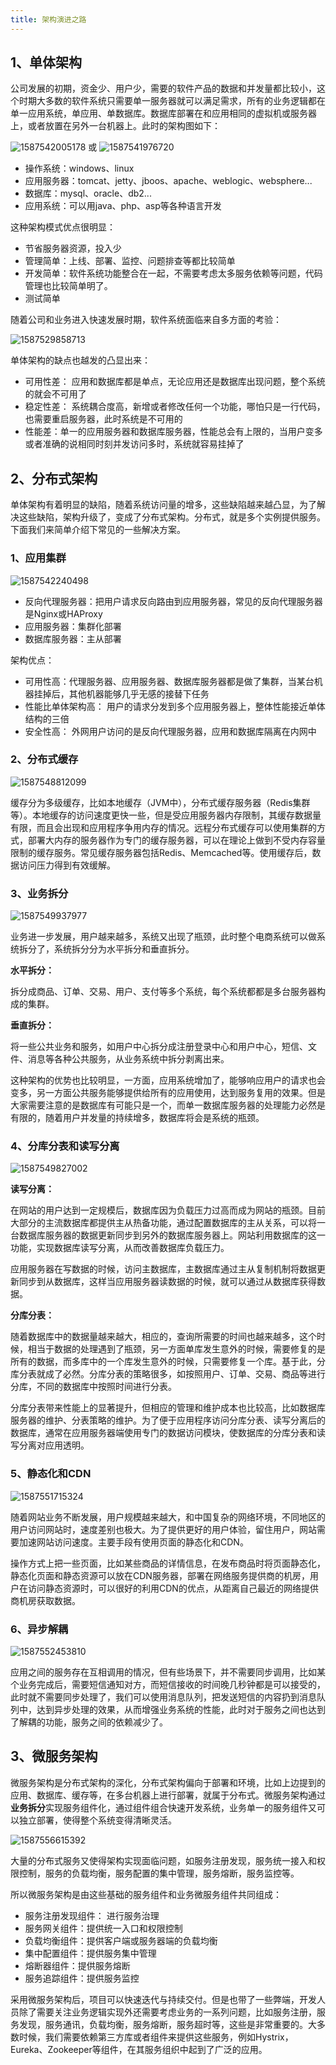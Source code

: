 ```yaml
---
title: 架构演进之路
---
```

## 1、单体架构

公司发展的初期，资金少、用户少，需要的软件产品的数据和并发量都比较小，这个时期大多数的软件系统只需要单一服务器就可以满足需求，所有的业务逻辑都在单一应用系统，单应用、单数据库。数据库部署在和应用相同的虚拟机或服务器上，或者放置在另外一台机器上。此时的架构图如下：

![1587542005178](../images/1587542005178.png)          或      ![1587541976720](../images/1587541976720.png)

- 操作系统：windows、linux
- 应用服务器：tomcat、jetty、jboos、apache、weblogic、websphere...
- 数据库：mysql、oracle、db2...
- 应用系统：可以用java、php、asp等各种语言开发

这种架构模式优点很明显：

- 节省服务器资源，投入少
- 管理简单：上线、部署、监控、问题排查等都比较简单
- 开发简单：软件系统功能整合在一起，不需要考虑太多服务依赖等问题，代码管理也比较简单明了。
- 测试简单

随着公司和业务进入快速发展时期，软件系统面临来自多方面的考验：

![1587529858713](../images/1587529858713.png)

单体架构的缺点也越发的凸显出来：

- 可用性差： 应用和数据库都是单点，无论应用还是数据库出现问题，整个系统的就会不可用了
- 稳定性差： 系统耦合度高，新增或者修改任何一个功能，哪怕只是一行代码，也需要重启服务器，此时系统是不可用的
- 性能差：单一的应用服务器和数据库服务器，性能总会有上限的，当用户变多或者准确的说相同时刻并发访问多时，系统就容易挂掉了

## 2、分布式架构

单体架构有着明显的缺陷，随着系统访问量的增多，这些缺陷越来越凸显，为了解决这些缺陷，架构升级了，变成了分布式架构。分布式，就是多个实例提供服务。下面我们来简单介绍下常见的一些解决方案。

### 1、应用集群

![1587542240498](../images/1587542240498.png)

- 反向代理服务器：把用户请求反向路由到应用服务器，常见的反向代理服务器是Nginx或HAProxy
- 应用服务器：集群化部署
- 数据库服务器：主从部署

架构优点：

- 可用性高：代理服务器、应用服务器、数据库服务器都是做了集群，当某台机器挂掉后，其他机器能够几乎无感的接替下任务
- 性能比单体架构高： 用户的请求分发到多个应用服务器上，整体性能接近单体结构的三倍
- 安全性高： 外网用户访问的是反向代理服务器，应用和数据库隔离在内网中

### 2、分布式缓存

![1587548812099](../images/1587548812099.png)



缓存分为多级缓存，比如本地缓存（JVM中），分布式缓存服务器（Redis集群等）。本地缓存的访问速度更快一些，但是受应用服务器内存限制，其缓存数据量有限，而且会出现和应用程序争用内存的情况。远程分布式缓存可以使用集群的方式，部署大内存的服务器作为专门的缓存服务器，可以在理论上做到不受内存容量限制的缓存服务。常见缓存服务器包括Redis、Memcached等。使用缓存后，数据访问压力得到有效缓解。

### 3、业务拆分

![1587549937977](../images/1587549937977.png)

业务进一步发展，用户越来越多，系统又出现了瓶颈，此时整个电商系统可以做系统拆分了，系统拆分分为水平拆分和垂直拆分。

**水平拆分：**

拆分成商品、订单、交易、用户、支付等多个系统，每个系统都都是多台服务器构成的集群。

**垂直拆分：**

将一些公共业务和服务，如用户中心拆分成注册登录中心和用户中心，短信、文件、消息等各种公共服务，从业务系统中拆分剥离出来。

这种架构的优势也比较明显，一方面，应用系统增加了，能够响应用户的请求也会变多，另一方面公共服务能够提供给所有的应用使用，达到服务复用的效果。但是大家需要注意的是数据库有可能只是一个，而单一数据库服务器的处理能力必然是有限的，随着用户并发量的持续增多，数据库将会是系统的瓶颈。

### 4、分库分表和读写分离

![1587549827002](../images/1587549827002.png)

**读写分离：**

在网站的用户达到一定规模后，数据库因为负载压力过高而成为网站的瓶颈。目前大部分的主流数据库都提供主从热备功能，通过配置数据库的主从关系，可以将一台数据库服务器的数据更新同步到另外的数据库服务器上。网站利用数据库的这一功能，实现数据库读写分离，从而改善数据库负载压力。

应用服务器在写数据的时候，访问主数据库，主数据库通过主从复制机制将数据更新同步到从数据库，这样当应用服务器读数据的时候，就可以通过从数据库获得数据。

**分库分表：**

随着数据库中的数据量越来越大，相应的，查询所需要的时间也越来越多，这个时候，相当于数据的处理遇到了瓶颈，另一方面单库发生意外的时候，需要修复的是所有的数据，而多库中的一个库发生意外的时候，只需要修复一个库。基于此，分库分表就成了必然。分库分表的策略很多，如按照用户、订单、交易、商品等进行分库，不同的数据库中按照时间进行分表。

分库分表带来性能上的显著提升，但相应的管理和维护成本也比较高，比如数据库服务器的维护、分表策略的维护。为了便于应用程序访问分库分表、读写分离后的数据库，通常在应用服务器端使用专门的数据访问模块，使数据库的分库分表和读写分离对应用透明。

### 5、静态化和CDN

![1587551715324](../images/1587551715324.png)

随着网站业务不断发展，用户规模越来越大，和中国复杂的网络环境，不同地区的用户访问网站时，速度差别也极大。为了提供更好的用户体验，留住用户，网站需要加速网站访问速度。主要手段有使用页面的静态化和CDN。

操作方式上把一些页面，比如某些商品的详情信息，在发布商品时将页面静态化，静态化页面和静态资源可以放在CDN服务器，部署在网络服务提供商的机房，用户在访问静态资源时，可以很好的利用CDN的优点，从距离自己最近的网络提供商机房获取数据。

### 6、异步解耦

![1587552453810](../images/1587552453810.png)



应用之间的服务存在互相调用的情况，但有些场景下，并不需要同步调用，比如某个业务完成后，需要短信通知对方，而短信接收的时间晚几秒钟都是可以接受的，此时就不需要同步处理了，我们可以使用消息队列，把发送短信的内容扔到消息队列中，达到异步处理的效果，从而增强业务系统的性能，此时对于服务之间也达到了解耦的功能，服务之间的依赖减少了。

## 3、微服务架构

微服务架构是分布式架构的深化，分布式架构偏向于部署和环境，比如上边提到的应用、数据库、缓存等，在多台机器上进行部署，就属于分布式。微服务架构通过**业务拆分**实现服务组件化，通过组件组合快速开发系统，业务单一的服务组件又可以独立部署，使得整个系统变得清晰灵活。

![1587556615392](../images/1587556615392.png)

大量的分布式服务又使得架构实现面临问题，如服务注册发现，服务统一接入和权限控制，服务的负载均衡，服务配置的集中管理，服务熔断，服务监控等。

所以微服务架构是由这些基础的服务组件和业务微服务组件共同组成：

- 服务注册发现组件： 进行服务治理
- 服务网关组件：提供统一入口和权限控制
- 负载均衡组件：提供客户端或服务器端的负载均衡
- 集中配置组件：提供服务集中管理
- 熔断器组件：提供服务熔断
- 服务追踪组件：提供服务监控

采用微服务架构后，项目可以快速迭代与持续交付。但是也带了一些弊端，开发人员除了需要关注业务逻辑实现外还需要考虑业务的一系列问题，比如服务注册，服务发现，服务通讯，负载均衡，服务熔断，服务超时等，这些是非常重要的。大多数时候，我们需要依赖第三方库或者组件来提供这些服务，例如Hystrix，Eureka、Zookeeper等组件，在其服务组织中起到了广泛的应用。 
